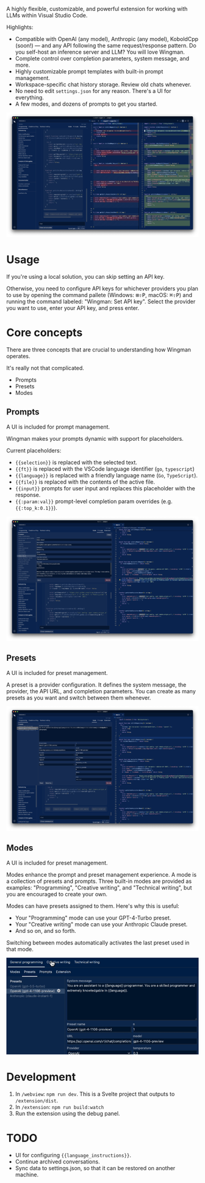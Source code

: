A highly flexible, customizable, and powerful extension for working with LLMs within Visual Studio Code.

Highlights:

- Compatible with OpenAI (any model), Anthropic (any model), KoboldCpp (soon!) — and any API following the same request/response pattern. Do you self-host an inference server and LLM? You will love Wingman.
- Complete control over completion parameters, system message, and more.
- Highly customizable prompt templates with built-in prompt management.
- Workspace-specific chat history storage. Review old chats whenever.
- No need to edit `settings.json` for any reason. There's a UI for everything.
- A few modes, and dozens of prompts to get you started.

<center>

![image](.github/media/diff.png)

</center>

# Usage

If you're using a local solution, you can skip setting an API key.

Otherwise, you need to configure API keys for whichever providers you plan to use by opening the command pallete (Windows: <kbd>⊞</kbd><kbd>⇧</kbd><kbd>P</kbd>, macOS: <kbd>⌘</kbd><kbd>⇧</kbd><kbd>P</kbd>) and running the command labeled: "Wingman: Set API key". Select the provider you want to use, enter your API key, and press enter.

# Core concepts

There are three concepts that are crucial to understanding how Wingman operates.

It's really not that complicated.

- Prompts
- Presets
- Modes

## Prompts

A UI is included for prompt management.

Wingman makes your prompts dynamic with support for placeholders.

Current placeholders:

- `{{selection}}` is replaced with the selected text.
- `{{ft}}` is replaced with the VSCode language identifier (`go`, `typescript`)
- `{{language}}` is replaced with a friendly language name (`Go`, `TypeScript`).
- `{{file}}` is replaced with the contents of the active file.
- `{{input}}` prompts for user input and replaces this placeholder with the response.
- `{{:param:val}}` prompt-level completion param overrides (e.g. `{{:top_k:0.1}}`).

<center>

![image](.github/media/promptui.png)

</center>

## Presets

A UI is included for preset management.

A preset is a provider configuration. It defines the system message, the provider, the API URL, and completion parameters. You can create as many presets as you want and switch between them whenever.

<center>

![image](.github/media/presetui.png)

</center>

## Modes

A UI is included for preset management.

Modes enhance the prompt and preset management experience. A mode is a collection of presets and prompts. Three built-in modes are provided as examples: "Programming", "Creative writing", and "Technical writing", but you are encouraged to create your own.

Modes can have presets assigned to them. Here's why this is useful:

- Your "Programming" mode can use your GPT-4-Turbo preset.
- Your "Creative writing" mode can use your Anthropic Claude preset.
- And so on, and so forth.

Switching between modes automatically activates the last preset used in that mode.

<center>

![image](.github/media/modeswitch.gif)

</center>

# Development

1. In `/webview`: `npm run dev`. This is a Svelte project that outputs to `/extension/dist`.
2. In `/extension`: `npm run build:watch`
3. Run the extension using the debug panel.

# TODO

- UI for configuring `{{language_instructions}}`.
- Continue archived conversations.
- Sync data to settings.json, so that it can be restored on another machine.